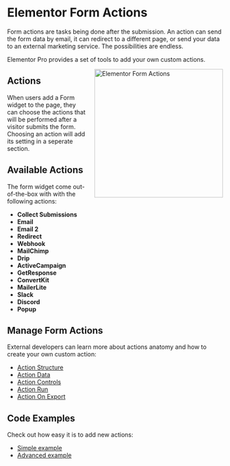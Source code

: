 # Elementor Form Actions

<Badge type="tip" vertical="top" text="Elementor Pro" /> <Badge type="warning" vertical="top" text="Advanced" />

Form actions are tasks being done after the submission. An action can send the form data by email, it can redirect to a different page, or send your data to an external marketing service. The possibilities are endless.

Elementor Pro provides a set of tools to add your own custom actions.

<img :src="$withBase('/assets/img/elementor-form-actions.png')" alt="Elementor Form Actions" style="float: right; width: 300px; margin-left: 20px; margin-bottom: 20px;">

## Actions

When users add a Form widget to the page, they can choose the actions that will be performed after a visitor submits the form. Choosing an action will add its setting in a seperate section.

## Available Actions

The form widget come out-of-the-box with with the following actions:

* **Collect Submissions**
* **Email**
* **Email 2**
* **Redirect**
* **Webhook**
* **MailChimp**
* **Drip**
* **ActiveCampaign**
* **GetResponse**
* **ConvertKit**
* **MailerLite**
* **Slack**
* **Discord**
* **Popup**

## Manage Form Actions

External developers can learn more about actions anatomy and how to create your own custom action:

* [Action Structure](./action-structure/)
* [Action Data](./action-data/)
* [Action Controls](./action-controls/)
* [Action Run](./action-run/)
* [Action On Export](./action-on-export/)

## Code Examples

Check out how easy it is to add new actions:

* [Simple example](./simple-example/)
* [Advanced example](./advanced-example/)
